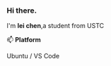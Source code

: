 ### Hi there.
I'm **lei chen**,a student from USTC

📫 **Platform**

Ubuntu / VS Code

<!--START_SECTION:waka-->
<!--END_SECTION:waka-->
